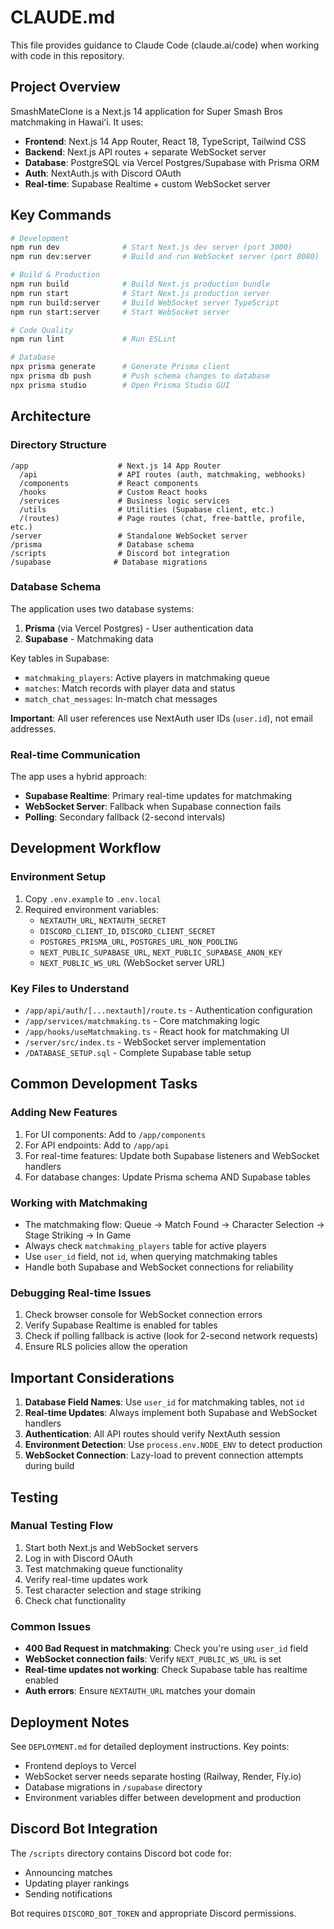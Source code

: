 # CLAUDE.md

This file provides guidance to Claude Code (claude.ai/code) when working with code in this repository.

## Project Overview

SmashMateClone is a Next.js 14 application for Super Smash Bros matchmaking in Hawaiʻi. It uses:
- **Frontend**: Next.js 14 App Router, React 18, TypeScript, Tailwind CSS
- **Backend**: Next.js API routes + separate WebSocket server
- **Database**: PostgreSQL via Vercel Postgres/Supabase with Prisma ORM
- **Auth**: NextAuth.js with Discord OAuth
- **Real-time**: Supabase Realtime + custom WebSocket server

## Key Commands

```bash
# Development
npm run dev              # Start Next.js dev server (port 3000)
npm run dev:server       # Build and run WebSocket server (port 8080)

# Build & Production
npm run build            # Build Next.js production bundle
npm run start            # Start Next.js production server
npm run build:server     # Build WebSocket server TypeScript
npm run start:server     # Start WebSocket server

# Code Quality
npm run lint             # Run ESLint

# Database
npx prisma generate      # Generate Prisma client
npx prisma db push       # Push schema changes to database
npx prisma studio        # Open Prisma Studio GUI
```

## Architecture

### Directory Structure
```
/app                    # Next.js 14 App Router
  /api                  # API routes (auth, matchmaking, webhooks)
  /components           # React components
  /hooks                # Custom React hooks
  /services             # Business logic services
  /utils                # Utilities (Supabase client, etc.)
  /(routes)             # Page routes (chat, free-battle, profile, etc.)
/server                 # Standalone WebSocket server
/prisma                 # Database schema
/scripts                # Discord bot integration
/supabase              # Database migrations
```

### Database Schema

The application uses two database systems:
1. **Prisma** (via Vercel Postgres) - User authentication data
2. **Supabase** - Matchmaking data

Key tables in Supabase:
- `matchmaking_players`: Active players in matchmaking queue
- `matches`: Match records with player data and status
- `match_chat_messages`: In-match chat messages

**Important**: All user references use NextAuth user IDs (`user.id`), not email addresses.

### Real-time Communication

The app uses a hybrid approach:
- **Supabase Realtime**: Primary real-time updates for matchmaking
- **WebSocket Server**: Fallback when Supabase connection fails
- **Polling**: Secondary fallback (2-second intervals)

## Development Workflow

### Environment Setup
1. Copy `.env.example` to `.env.local`
2. Required environment variables:
   - `NEXTAUTH_URL`, `NEXTAUTH_SECRET`
   - `DISCORD_CLIENT_ID`, `DISCORD_CLIENT_SECRET`
   - `POSTGRES_PRISMA_URL`, `POSTGRES_URL_NON_POOLING`
   - `NEXT_PUBLIC_SUPABASE_URL`, `NEXT_PUBLIC_SUPABASE_ANON_KEY`
   - `NEXT_PUBLIC_WS_URL` (WebSocket server URL)

### Key Files to Understand
- `/app/api/auth/[...nextauth]/route.ts` - Authentication configuration
- `/app/services/matchmaking.ts` - Core matchmaking logic
- `/app/hooks/useMatchmaking.ts` - React hook for matchmaking UI
- `/server/src/index.ts` - WebSocket server implementation
- `/DATABASE_SETUP.sql` - Complete Supabase table setup

## Common Development Tasks

### Adding New Features
1. For UI components: Add to `/app/components`
2. For API endpoints: Add to `/app/api`
3. For real-time features: Update both Supabase listeners and WebSocket handlers
4. For database changes: Update Prisma schema AND Supabase tables

### Working with Matchmaking
- The matchmaking flow: Queue → Match Found → Character Selection → Stage Striking → In Game
- Always check `matchmaking_players` table for active players
- Use `user_id` field, not `id`, when querying matchmaking tables
- Handle both Supabase and WebSocket connections for reliability

### Debugging Real-time Issues
1. Check browser console for WebSocket connection errors
2. Verify Supabase Realtime is enabled for tables
3. Check if polling fallback is active (look for 2-second network requests)
4. Ensure RLS policies allow the operation

## Important Considerations

1. **Database Field Names**: Use `user_id` for matchmaking tables, not `id`
2. **Real-time Updates**: Always implement both Supabase and WebSocket handlers
3. **Authentication**: All API routes should verify NextAuth session
4. **Environment Detection**: Use `process.env.NODE_ENV` to detect production
5. **WebSocket Connection**: Lazy-load to prevent connection attempts during build

## Testing

### Manual Testing Flow
1. Start both Next.js and WebSocket servers
2. Log in with Discord OAuth
3. Test matchmaking queue functionality
4. Verify real-time updates work
5. Test character selection and stage striking
6. Check chat functionality

### Common Issues
- **400 Bad Request in matchmaking**: Check you're using `user_id` field
- **WebSocket connection fails**: Verify `NEXT_PUBLIC_WS_URL` is set
- **Real-time updates not working**: Check Supabase table has realtime enabled
- **Auth errors**: Ensure `NEXTAUTH_URL` matches your domain

## Deployment Notes

See `DEPLOYMENT.md` for detailed deployment instructions. Key points:
- Frontend deploys to Vercel
- WebSocket server needs separate hosting (Railway, Render, Fly.io)
- Database migrations in `/supabase` directory
- Environment variables differ between development and production

## Discord Bot Integration

The `/scripts` directory contains Discord bot code for:
- Announcing matches
- Updating player rankings
- Sending notifications

Bot requires `DISCORD_BOT_TOKEN` and appropriate Discord permissions.